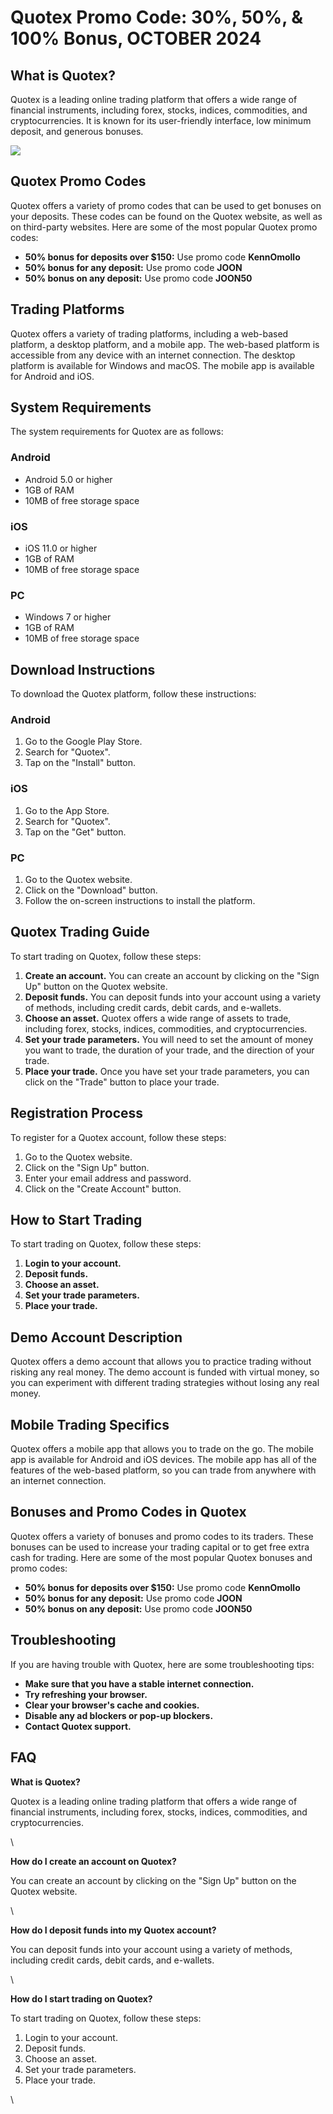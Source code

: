 # Quotex Promo Code: 30%, 50%, & 100% Bonus, OCTOBER 2024

## What is Quotex?

Quotex is a leading online trading platform that offers a wide range of
financial instruments, including forex, stocks, indices, commodities,
and cryptocurrencies. It is known for its user-friendly interface, low
minimum deposit, and generous bonuses.

[![](https://static.quotex.io/files/4_en/300_250.jpg)](https://traff.sbs/brokerqxlid)

## Quotex Promo Codes

Quotex offers a variety of promo codes that can be used to get bonuses
on your deposits. These codes can be found on the Quotex website, as
well as on third-party websites. Here are some of the most popular
Quotex promo codes:

-   **50% bonus for deposits over \$150:** Use promo code **KennOmollo**
-   **50% bonus for any deposit:** Use promo code **JOON**
-   **50% bonus on any deposit:** Use promo code **JOON50**

## Trading Platforms

Quotex offers a variety of trading platforms, including a web-based
platform, a desktop platform, and a mobile app. The web-based platform
is accessible from any device with an internet connection. The desktop
platform is available for Windows and macOS. The mobile app is available
for Android and iOS.

## System Requirements

The system requirements for Quotex are as follows:

### Android

-   Android 5.0 or higher
-   1GB of RAM
-   10MB of free storage space

### iOS

-   iOS 11.0 or higher
-   1GB of RAM
-   10MB of free storage space

### PC

-   Windows 7 or higher
-   1GB of RAM
-   10MB of free storage space

## Download Instructions

To download the Quotex platform, follow these instructions:

### Android

1.  Go to the Google Play Store.
2.  Search for "Quotex".
3.  Tap on the "Install" button.

### iOS

1.  Go to the App Store.
2.  Search for "Quotex".
3.  Tap on the "Get" button.

### PC

1.  Go to the Quotex website.
2.  Click on the "Download" button.
3.  Follow the on-screen instructions to install the platform.

## Quotex Trading Guide

To start trading on Quotex, follow these steps:

1.  **Create an account.** You can create an account by clicking on the
    "Sign Up" button on the Quotex website.
2.  **Deposit funds.** You can deposit funds into your account using a
    variety of methods, including credit cards, debit cards, and
    e-wallets.
3.  **Choose an asset.** Quotex offers a wide range of assets to trade,
    including forex, stocks, indices, commodities, and cryptocurrencies.
4.  **Set your trade parameters.** You will need to set the amount of
    money you want to trade, the duration of your trade, and the
    direction of your trade.
5.  **Place your trade.** Once you have set your trade parameters, you
    can click on the "Trade" button to place your trade.

## Registration Process

To register for a Quotex account, follow these steps:

1.  Go to the Quotex website.
2.  Click on the "Sign Up" button.
3.  Enter your email address and password.
4.  Click on the "Create Account" button.

## How to Start Trading

To start trading on Quotex, follow these steps:

1.  **Login to your account.**
2.  **Deposit funds.**
3.  **Choose an asset.**
4.  **Set your trade parameters.**
5.  **Place your trade.**

## Demo Account Description

Quotex offers a demo account that allows you to practice trading without
risking any real money. The demo account is funded with virtual money,
so you can experiment with different trading strategies without losing
any real money.

## Mobile Trading Specifics

Quotex offers a mobile app that allows you to trade on the go. The
mobile app is available for Android and iOS devices. The mobile app has
all of the features of the web-based platform, so you can trade from
anywhere with an internet connection.

## Bonuses and Promo Codes in Quotex

Quotex offers a variety of bonuses and promo codes to its traders. These
bonuses can be used to increase your trading capital or to get free
extra cash for trading. Here are some of the most popular Quotex bonuses
and promo codes:

-   **50% bonus for deposits over \$150:** Use promo code **KennOmollo**
-   **50% bonus for any deposit:** Use promo code **JOON**
-   **50% bonus on any deposit:** Use promo code **JOON50**

## Troubleshooting

If you are having trouble with Quotex, here are some troubleshooting
tips:

-   **Make sure that you have a stable internet connection.**
-   **Try refreshing your browser.**
-   **Clear your browser\'s cache and cookies.**
-   **Disable any ad blockers or pop-up blockers.**
-   **Contact Quotex support.**

## FAQ

**What is Quotex?**

Quotex is a leading online trading platform that offers a wide range of
financial instruments, including forex, stocks, indices, commodities,
and cryptocurrencies.

\

**How do I create an account on Quotex?**

You can create an account by clicking on the "Sign Up" button on
the Quotex website.

\

**How do I deposit funds into my Quotex account?**

You can deposit funds into your account using a variety of methods,
including credit cards, debit cards, and e-wallets.

\

**How do I start trading on Quotex?**

To start trading on Quotex, follow these steps:

1.  Login to your account.
2.  Deposit funds.
3.  Choose an asset.
4.  Set your trade parameters.
5.  Place your trade.

\

